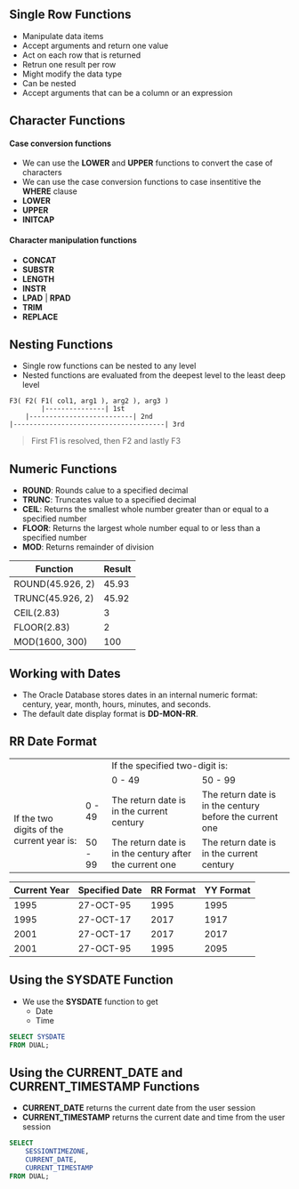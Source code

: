 ## Single Row Functions
- Manipulate data items
- Accept arguments and return one value
- Act on each row that is returned
- Retrun one result per row
- Might modify the data type
- Can be nested
- Accept arguments that can be a column or an expression

## Character Functions
#### Case conversion functions
- We can use the **LOWER** and **UPPER** functions to convert the case of characters
- We can use the case conversion functions to case insentitive the **WHERE** clause
- **LOWER**
- **UPPER**
- **INITCAP**

#### Character manipulation functions
- **CONCAT**
- **SUBSTR**
- **LENGTH**
- **INSTR**
- **LPAD** | **RPAD**
- **TRIM**
- **REPLACE**

## Nesting Functions
- Single row functions can be nested to any level
- Nested functions are evaluated from the deepest level to the least deep level
```
F3( F2( F1( col1, arg1 ), arg2 ), arg3 )
        |---------------| 1st
    |--------------------------| 2nd
|--------------------------------------| 3rd
```
> First F1 is resolved, then F2 and lastly F3

## Numeric Functions
- **ROUND**: Rounds calue to a specified decimal
- **TRUNC**: Truncates value to a specified decimal
- **CEIL**: Returns the smallest whole number greater than or equal to a specified number
- **FLOOR**: Returns the largest whole number equal to or less than a specified number
- **MOD**: Returns remainder of division

| Function | Result |
|----------|--------|
| ROUND(45.926, 2) | 45.93 |
| TRUNC(45.926, 2) | 45.92 |
| CEIL(2.83) | 3 |
| FLOOR(2.83) | 2 |
| MOD(1600, 300) | 100 |

## Working with Dates
- The Oracle Database stores dates in an internal numeric format: century, year, month, hours, minutes, and seconds.
- The default date display format is **DD-MON-RR**.

## RR Date Format
<table>
    <tr>
        <td colspan="2" rowspan="2"></td>
        <td colspan="2">If the specified two-digit is:</td>
    </tr>
    <tr>
        <td>0 - 49</td>
        <td>50 - 99</td>
    </tr>
    <tr>
        <td rowspan="2">If the two digits of the current year is:</td>
        <td>0 - 49</td>
        <td>The return date is in the current century</td>
        <td>The return date is in the century before the current one</td>
    </tr>
    <tr>
        <td>50 - 99</td>
        <td>The return date is in the century after the current one</td>
        <td>The return date is in the current century</td>
    </tr>
</table>

| Current Year | Specified Date | RR Format | YY Format |
|--------------|----------------|-----------|-----------|
|     1995     |   27-OCT-95    |   1995    |   1995    |
|     1995     |   27-OCT-17    |   2017    |   1917    |
|     2001     |   27-OCT-17    |   2017    |   2017    |
|     2001     |   27-OCT-95    |   1995    |   2095    |

## Using the SYSDATE Function
- We use the **SYSDATE** function to get
    - Date
    - Time

```sql
SELECT SYSDATE
FROM DUAL;
```

## Using the **CURRENT_DATE** and **CURRENT_TIMESTAMP** Functions
- **CURRENT_DATE** returns the current date from the user session
- **CURRENT_TIMESTAMP** returns the current date and time from the user session

```sql
SELECT
    SESSIONTIMEZONE,
    CURRENT_DATE,
    CURRENT_TIMESTAMP
FROM DUAL;
```
